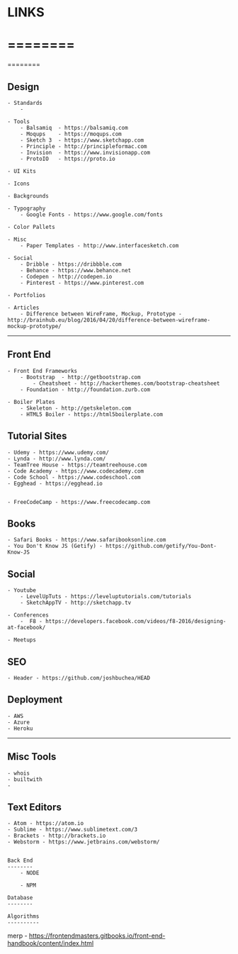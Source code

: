 # LINKS
========
========
========


Design
-------

    - Standards
        -

    - Tools
        - Balsamiq  - https://balsamiq.com
        - Moqups    - https://moqups.com
        - Sketch 3  - https://www.sketchapp.com
        - Principle - http://principleformac.com
        - Invision  - https://www.invisionapp.com
        - ProtoIO   - https://proto.io

    - UI Kits

    - Icons

    - Backgrounds

    - Typography
        - Google Fonts - https://www.google.com/fonts

    - Color Pallets

    - Misc
        - Paper Templates - http://www.interfacesketch.com

    - Social
        - Dribble - https://dribbble.com
        - Behance - https://www.behance.net
        - Codepen - http://codepen.io
        - Pinterest - https://www.pinterest.com

    - Portfolios

    - Articles
        - Difference between WireFrame, Mockup, Prototype -  http://brainhub.eu/blog/2016/04/20/difference-between-wireframe-mockup-prototype/



----------------------------------------------------------------



Front End
----------

    - Front End Frameworks
        - Bootstrap  - http://getbootstrap.com
            - Cheatsheet - http://hackerthemes.com/bootstrap-cheatsheet
        - Foundation - http://foundation.zurb.com

    - Boiler Plates
        - Skeleton - http://getskeleton.com
        - HTML5 Boiler - https://html5boilerplate.com

Tutorial Sites
--------------
    - Udemy - https://www.udemy.com/
    - Lynda - http://www.lynda.com/
    - TeamTree House - https://teamtreehouse.com
    - Code Academy - https://www.codecademy.com
    - Code School - https://www.codeschool.com
    - Egghead - https://egghead.io


    - FreeCodeCamp - https://www.freecodecamp.com

Books
------
    - Safari Books - https://www.safaribooksonline.com
    - You Don't Know JS (Getify) - https://github.com/getify/You-Dont-Know-JS

Social
--------------

    - Youtube
        - LevelUpTuts - https://leveluptutorials.com/tutorials
        - SketchAppTV - http://sketchapp.tv

    - Conferences
        -  F8 - https://developers.facebook.com/videos/f8-2016/designing-at-facebook/

    - Meetups


SEO
--------
    - Header - https://github.com/joshbuchea/HEAD


Deployment
-----------
    - AWS
    - Azure
    - Heroku

----------------------------------------------------------------------

Misc Tools
-----------
    - whois
    - builtwith
    -  

Text Editors
------------
    - Atom - https://atom.io
    - Sublime - https://www.sublimetext.com/3
    - Brackets - http://brackets.io
    - Webstorm - https://www.jetbrains.com/webstorm/


    Back End
    --------
        - NODE

        - NPM

    Database
    --------

    Algorithms
    ----------


merp - https://frontendmasters.gitbooks.io/front-end-handbook/content/index.html
